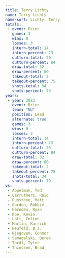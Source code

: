 ```yaml
---
title: Terry Lichty
name: Terry Lichty
name-sort: Lichty, Terry
totals:
 - event: Brier
   games: 3
   wins: 0
   losses: 3
   inturn-total: 14
   inturn-percent: 73
   outturn-total: 20
   outturn-percent: 84
   draw-total: 32
   draw-percent: 80
   takeout-total: 2
   takeout-percent: 75
   shots-total: 34
   shots-percent: 79
years:
 - year: 2023
   event: Brier
   team: "NU"
   position: Lead
   alternate: true
   games: 3
   wins: 0
   losses: 3
   inturn-total: 14
   inturn-percent: 73
   outturn-total: 20
   outturn-percent: 84
   draw-total: 32
   draw-percent: 80
   takeout-total: 2
   takeout-percent: 75
   shots-total: 34
   shots-percent: 79
vs:
 - Appelman, Ted
 - Carruthers, Reid
 - Dunstone, Matt
 - Gordon, Robbie
 - Harnden, Ryan
 - Koe, Kevin
 - Lott, Colton
 - Martin, Karrick
 - Neufeld, B.J.
 - Njegovan, Connor
 - Samagalski, Derek
 - Tardi, Tyler
 - Thiessen, Brad
---
```

